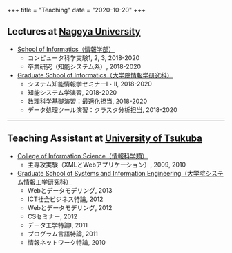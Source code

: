 +++
title = "Teaching"
date = "2020-10-20"
+++

## Lectures at [Nagoya University](http://www.nagoya-u.ac.jp/)

- [School of Informatics（情報学部）](https://www.i.nagoya-u.ac.jp/school-of-informatics/)
    - コンピュータ科学実験1, 2, 3, 2018-2020
    - 卒業研究（知能システム系）, 2018-2020
- [Graduate School of Informatics（大学院情報学研究科）](https://www.i.nagoya-u.ac.jp/graduate-school-of-informatics/)
    - システム知能情報学セミナーI・II, 2018-2020
    - 知能システム学演習, 2018-2020
    - 数理科学基礎演習：最適化担当, 2018-2020
    - データ処理ツール演習：クラスタ分析担当, 2018-2020

----

## Teaching Assistant at [University of Tsukuba](https://www.tsukuba.ac.jp/)
- [College of Information Science（情報科学類）](https://www.coins.tsukuba.ac.jp/)
    - 主専攻実験（XMLとWebアプリケーション）, 2009, 2010
- [Graduate School of Systems and Information Engineering（大学院システム情報工学研究科）](http://www.sie.tsukuba.ac.jp/)
    - Webとデータモデリング, 2013
    - ICT社会ビジネス特論, 2012
    - Webとデータモデリング, 2012
    - CSセミナー, 2012
    - データ工学特論I, 2011
    - プログラム言語特論, 2011
    - 情報ネットワーク特論, 2010
